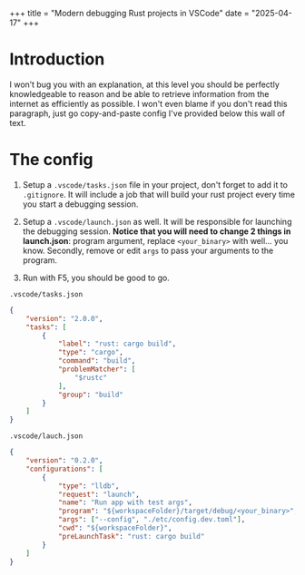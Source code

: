 +++
title = "Modern debugging Rust projects in VSCode"
date = "2025-04-17"
+++

# Introduction
I won’t bug you with an explanation, at this level you should be perfectly knowledgeable to reason and be able to retrieve information from the internet as efficiently as possible. I won't even blame if you don't read this paragraph, just go copy-and-paste config I've provided below this wall of text.

# The config

1. Setup a `.vscode/tasks.json` file in your project, don't forget to add it to `.gitignore`. It will include a job that will build your rust project every time you start a debugging session.

2. Setup a `.vscode/launch.json` as well. It will be responsible for launching the debugging session. **Notice that you will need to change 2 things in launch.json**: program argument, replace `<your_binary>` with well... you know. Secondly, remove or edit `args` to pass your arguments to the program.

3. Run with F5, you should be good to go.

`.vscode/tasks.json`
```json
{
    "version": "2.0.0",
    "tasks": [
        {
            "label": "rust: cargo build",
            "type": "cargo",
            "command": "build",
            "problemMatcher": [
                "$rustc"
            ],
            "group": "build"
        }
    ]
}
```

`.vscode/lauch.json`
```json
{
    "version": "0.2.0",
    "configurations": [
        {
            "type": "lldb",
            "request": "launch",
            "name": "Run app with test args",
            "program": "${workspaceFolder}/target/debug/<your_binary>",
            "args": ["--config", "./etc/config.dev.toml"],
            "cwd": "${workspaceFolder}",
            "preLaunchTask": "rust: cargo build"
        }
    ]
}
```
